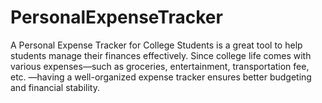 # PersonalExpenseTracker
A Personal Expense Tracker for College Students is a great tool to help students manage their finances effectively. Since college life comes with various expenses—such as groceries, entertainment, transportation fee, etc. —having a well-organized expense tracker ensures better budgeting and financial stability.
